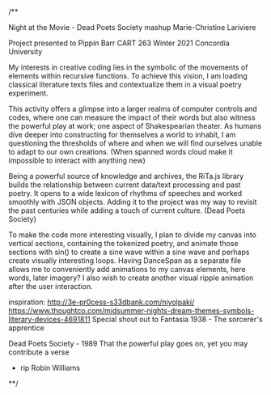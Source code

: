 /**

Night at the Movie - Dead Poets Society mashup
Marie-Christine Lariviere

Project presented to Pippin Barr
CART 263 Winter 2021
Concordia University


My interests in creative coding lies in the symbolic of the movements of elements within recursive functions. To achieve this vision, I am loading classical literature texts files and contextualize them in a visual poetry experiment.

This activity offers a glimpse into a larger realms of computer controls and codes, where one can measure the impact of their words but also witness the powerful play at work; one aspect of Shakespearian theater.
As humans dive deeper into constructing for themselves a world to inhabit, I am questioning the thresholds of where and when we will find ourselves unable to adapt to our own creations. (When spanned words cloud make it impossible to interact with anything new)

Being a powerful source of knowledge and archives, the RiTa.js library builds the relationship between current data/text processing and past poetry. It opens to a wide lexicon of rhythms of speeches and worked smoothly with JSON objects. Adding it to the project was my way to revisit the past centuries while adding a touch of current culture. (Dead Poets Society)

To make the code more interesting visually, I plan to divide my canvas into
vertical sections, containing the tokenized poetry, and animate those sections with sin()
to create a sine wave within a sine wave and perhaps create visually interesting loops.
Having DanceSpan as a separate file allows me to conveniently add animations to my
canvas elements, here words, later imagery? I also wish to create another visual
ripple animation after the user interaction.

inspiration: http://3e-pr0cess-s33dbank.com/niyolpaki/
https://www.thoughtco.com/midsummer-nights-dream-themes-symbols-literary-devices-4691811
Special shout out to Fantasia 1938 - The sorcerer's apprentice

Dead Poets Society - 1989
That the powerful play goes on, yet you may contribute a verse
- rip Robin Williams



**/
